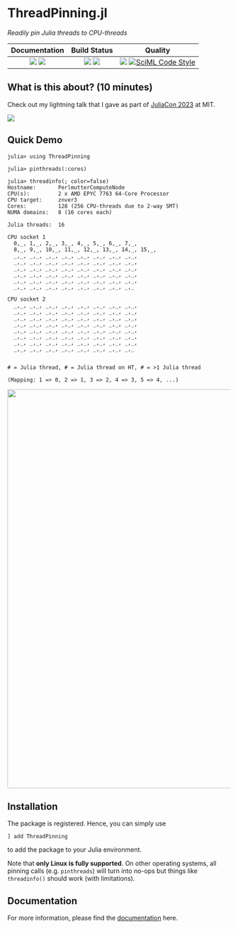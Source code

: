 # ThreadPinning.jl

[docs-dev-img]: https://img.shields.io/badge/docs-dev-blue.svg
[docs-dev-url]: https://carstenbauer.github.io/ThreadPinning.jl/dev

[docs-stable-img]: https://img.shields.io/badge/docs-stable-blue.svg
[docs-stable-url]: https://carstenbauer.github.io/ThreadPinning.jl/stable

[ci-img]: https://github.com/carstenbauer/ThreadPinning.jl/actions/workflows/CI.yml/badge.svg?branch=main
[ci-url]: https://github.com/carstenbauer/ThreadPinning.jl/actions/workflows/CI.yml?query=branch%3Amain

[cov-img]: https://codecov.io/gh/carstenbauer/ThreadPinning.jl/branch/main/graph/badge.svg?token=Ze61CbGoO5
[cov-url]: https://codecov.io/gh/carstenbauer/ThreadPinning.jl

[lifecycle-img]: https://img.shields.io/badge/lifecycle-stable-black.svg

[code-style-img]: https://img.shields.io/badge/code%20style-blue-4495d1.svg
[code-style-url]: https://github.com/invenia/BlueStyle

<!--
![Lifecycle](https://img.shields.io/badge/lifecycle-maturing-blue.svg)
![Lifecycle](https://img.shields.io/badge/lifecycle-stable-green.svg)
![Lifecycle](https://img.shields.io/badge/lifecycle-retired-orange.svg)
![Lifecycle](https://img.shields.io/badge/lifecycle-archived-red.svg)
![Lifecycle](https://img.shields.io/badge/lifecycle-dormant-blue.svg)
![Lifecycle](https://img.shields.io/badge/lifecycle-experimental-orange.svg)
-->

*Readily pin Julia threads to CPU-threads*

| **Documentation**                                                               | **Build Status**                                                                                |  **Quality**                                                                                |
|:-------------------------------------------------------------------------------:|:-----------------------------------------------------------------------------------------------:|:-----------------------------------------------------------------------------------------------:|
| [![][docs-stable-img]][docs-stable-url] [![][docs-dev-img]][docs-dev-url] | [![][ci-img]][ci-url] [![][cov-img]][cov-url] | ![][lifecycle-img] [![SciML Code Style](https://img.shields.io/static/v1?label=code%20style&message=SciML&color=9558b2&labelColor=389826)](https://github.com/SciML/SciMLStyle) |

## What is this about? (10 minutes)

Check out my lightning talk that I gave as part of [JuliaCon 2023](https://juliacon.org/2023/) at MIT.

[![](https://img.youtube.com/vi/6Whc9XtlCC0/0.jpg)](https://youtu.be/6Whc9XtlCC0)

## Quick Demo

```julia-repl
julia> using ThreadPinning

julia> pinthreads(:cores)

julia> threadinfo(; color=false)
Hostname:       PerlmutterComputeNode
CPU(s):         2 x AMD EPYC 7763 64-Core Processor
CPU target:     znver3
Cores:          128 (256 CPU-threads due to 2-way SMT)
NUMA domains:   8 (16 cores each)

Julia threads:  16

CPU socket 1
  0,_, 1,_, 2,_, 3,_, 4,_, 5,_, 6,_, 7,_, 
  8,_, 9,_, 10,_, 11,_, 12,_, 13,_, 14,_, 15,_, 
  _,_, _,_, _,_, _,_, _,_, _,_, _,_, _,_, 
  _,_, _,_, _,_, _,_, _,_, _,_, _,_, _,_, 
  _,_, _,_, _,_, _,_, _,_, _,_, _,_, _,_, 
  _,_, _,_, _,_, _,_, _,_, _,_, _,_, _,_, 
  _,_, _,_, _,_, _,_, _,_, _,_, _,_, _,_, 
  _,_, _,_, _,_, _,_, _,_, _,_, _,_, _,_

CPU socket 2
  _,_, _,_, _,_, _,_, _,_, _,_, _,_, _,_, 
  _,_, _,_, _,_, _,_, _,_, _,_, _,_, _,_, 
  _,_, _,_, _,_, _,_, _,_, _,_, _,_, _,_, 
  _,_, _,_, _,_, _,_, _,_, _,_, _,_, _,_, 
  _,_, _,_, _,_, _,_, _,_, _,_, _,_, _,_, 
  _,_, _,_, _,_, _,_, _,_, _,_, _,_, _,_, 
  _,_, _,_, _,_, _,_, _,_, _,_, _,_, _,_, 
  _,_, _,_, _,_, _,_, _,_, _,_, _,_, _,_


# = Julia thread, # = Julia thread on HT, # = >1 Julia thread

(Mapping: 1 => 0, 2 => 1, 3 => 2, 4 => 3, 5 => 4, ...)
```

<img src="https://github.com/carstenbauer/ThreadPinning.jl/raw/main/docs/src/examples/threadinfo_pinned.png" width=900px>

## Installation

The package is registered. Hence, you can simply use
```
] add ThreadPinning
```
to add the package to your Julia environment.

Note that **only Linux is fully supported**. On other operating systems, all pinning calls (e.g. `pinthreads`) will turn into no-ops but things like `threadinfo()` should work (with limitations).

## Documentation

For more information, please find the [documentation](https://carstenbauer.github.io/ThreadPinning.jl/stable) here.
